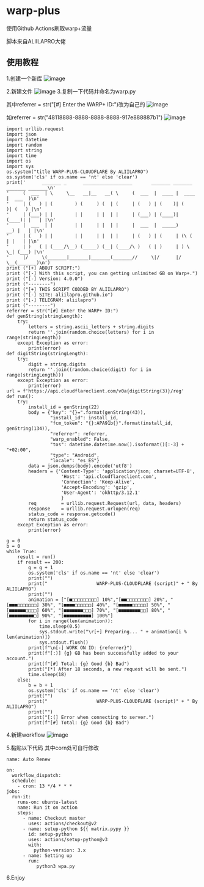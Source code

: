 # warp-plus
使用Github Actions刷取warp+流量

脚本来自ALIILAPRO大佬

## 使用教程
   1.创建一个新库
![image](https://user-images.githubusercontent.com/108753610/177378270-c762f78c-a0ea-4a62-9706-a8d4e9df6ae0.png)
   
   2.新建文件
![image](https://user-images.githubusercontent.com/108753610/177378372-3ee71cba-1960-4a64-9be7-25a353c5047b.png)
   3.复制一下代码并命名为warp.py
   
   其中referrer = str("[#] Enter the WARP+ ID:")改为自己的
   ![image](https://user-images.githubusercontent.com/108753610/177380393-b4980033-c1f8-4b01-94bb-ba45067bb70c.png)

   如referrer = str("48118888-8888-8888-8888-917e888887b1")
   ![image](https://user-images.githubusercontent.com/108753610/177378740-99a5e1ee-c003-468c-9d7a-b00976594612.png)

```
import urllib.request
import json
import datetime
import random
import string
import time
import os
import sys
os.system("title WARP-PLUS-CLOUDFLARE By ALIILAPRO")
os.system('cls' if os.name == 'nt' else 'clear')
print('      _______ _      __________________       _______ _______ _______ _______\n'
'     (  ___  | \     \__   __|__   __( \     (  ___  |  ____ |  ____ |  ___  )\n'
'     | (   ) | (        ) (     ) (  | (     | (   ) | (    )| (    )| (   ) |\n'
'     | (___) | |        | |     | |  | |     | (___) | (____)| (____)| |   | |\n'
'     |  ___  | |        | |     | |  | |     |  ___  |  _____)     __) |   | |\n'
'     | (   ) | |        | |     | |  | |     | (   ) | (     | (\ (  | |   | |\n'
'     | )   ( | (____/\__) (_____) (__| (____/\ )   ( | )     | ) \ \_| (___) |\n'
'     |/     \(_______|_______|_______(_______//     \|/      |/   \__(_______)\n')
print ("[+] ABOUT SCRIPT:")
print ("[-] With this script, you can getting unlimited GB on Warp+.")
print ("[-] Version: 4.0.0")
print ("--------")
print ("[+] THIS SCRIPT CODDED BY ALIILAPRO") 
print ("[-] SITE: aliilapro.github.io") 
print ("[-] TELEGRAM: aliilapro")
print ("--------")
referrer = str("[#] Enter the WARP+ ID:")
def genString(stringLength):
	try:
		letters = string.ascii_letters + string.digits
		return ''.join(random.choice(letters) for i in range(stringLength))
	except Exception as error:
		print(error)		    
def digitString(stringLength):
	try:
		digit = string.digits
		return ''.join((random.choice(digit) for i in range(stringLength)))    
	except Exception as error:
		print(error)	
url = f'https://api.cloudflareclient.com/v0a{digitString(3)}/reg'
def run():
	try:
		install_id = genString(22)
		body = {"key": "{}=".format(genString(43)),
				"install_id": install_id,
				"fcm_token": "{}:APA91b{}".format(install_id, genString(134)),
				"referrer": referrer,
				"warp_enabled": False,
				"tos": datetime.datetime.now().isoformat()[:-3] + "+02:00",
				"type": "Android",
				"locale": "es_ES"}
		data = json.dumps(body).encode('utf8')
		headers = {'Content-Type': 'application/json; charset=UTF-8',
					'Host': 'api.cloudflareclient.com',
					'Connection': 'Keep-Alive',
					'Accept-Encoding': 'gzip',
					'User-Agent': 'okhttp/3.12.1'
					}
		req         = urllib.request.Request(url, data, headers)
		response    = urllib.request.urlopen(req)
		status_code = response.getcode()	
		return status_code
	except Exception as error:
		print(error)	

g = 0
b = 0
while True:
	result = run()
	if result == 200:
		g = g + 1
		os.system('cls' if os.name == 'nt' else 'clear')
		print("")
		print("                  WARP-PLUS-CLOUDFLARE (script)" + " By ALIILAPRO")
		print("")
		animation = ["[■□□□□□□□□□] 10%","[■■□□□□□□□□] 20%", "[■■■□□□□□□□] 30%", "[■■■■□□□□□□] 40%", "[■■■■■□□□□□] 50%", "[■■■■■■□□□□] 60%", "[■■■■■■■□□□] 70%", "[■■■■■■■■□□] 80%", "[■■■■■■■■■□] 90%", "[■■■■■■■■■■] 100%"] 
		for i in range(len(animation)):
			time.sleep(0.5)
			sys.stdout.write("\r[+] Preparing... " + animation[i % len(animation)])
			sys.stdout.flush()
		print(f"\n[-] WORK ON ID: {referrer}")    
		print(f"[:)] {g} GB has been successfully added to your account.")
		print(f"[#] Total: {g} Good {b} Bad")
		print("[*] After 18 seconds, a new request will be sent.")
		time.sleep(18)
	else:
		b = b + 1
		os.system('cls' if os.name == 'nt' else 'clear')
		print("")
		print("                  WARP-PLUS-CLOUDFLARE (script)" + " By ALIILAPRO")
		print("")
		print("[:(] Error when connecting to server.")
		print(f"[#] Total: {g} Good {b} Bad")
```
   4.新建workflow
   ![image](https://user-images.githubusercontent.com/108753610/177378837-b9d312a3-bb7b-4ea7-ad89-2f46912c36a8.png)

   5.黏贴以下代码
   其中corn处可自行修改
```
name: Auto Renew

on:
  workflow_dispatch:
  schedule:
    - cron: 13 */4 * * *
jobs:
  run-it:
    runs-on: ubuntu-latest
    name: Run it on action
    steps:
      - name: Checkout master
        uses: actions/checkout@v2
      - name: setup-python ${{ matrix.pypy }}
        id: setup-python
        uses: actions/setup-python@v3
        with:
          python-version: 3.x
      - name: Setting up
        run:
           python3 wpa.py
```
   6.Enjoy

